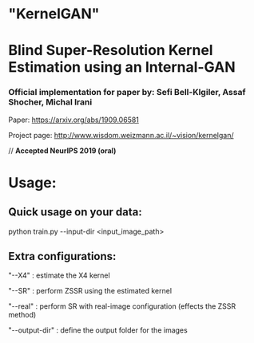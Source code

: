 # "KernelGAN"
# Blind Super-Resolution Kernel Estimation using an Internal-GAN
### Official implementation for paper by: Sefi Bell-Klgiler, Assaf Shocher, Michal Irani

Paper: https://arxiv.org/abs/1909.06581

Project page: http://www.wisdom.weizmann.ac.il/~vision/kernelgan/  

// **Accepted NeurIPS 2019 (oral)**


# Usage:

## Quick usage on your data:  
python train.py --input-dir <input_image_path>

## Extra configurations:  
"--X4" : estimate the X4 kernel

"--SR" : perform ZSSR using the estimated kernel

"--real" : perform SR with real-image configuration (effects the ZSSR method)

"--output-dir" : define the output folder for the images
